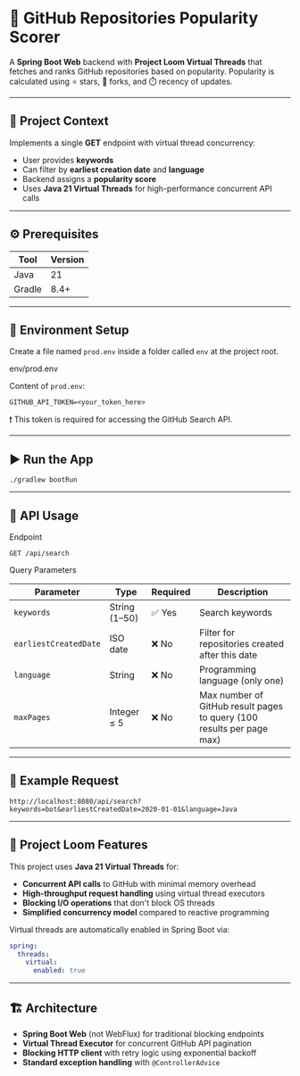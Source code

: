 # 🚀 GitHub Repositories Popularity Scorer

A **Spring Boot Web** backend with **Project Loom Virtual Threads** that fetches and ranks GitHub repositories based on popularity. Popularity is calculated using ⭐ stars, 🍴 forks, and ⏱️ recency of updates.

---

## 📘 Project Context

Implements a single **GET** endpoint with virtual thread concurrency:

- User provides **keywords**
- Can filter by **earliest creation date** and **language**
- Backend assigns a **popularity score**
- Uses **Java 21 Virtual Threads** for high-performance concurrent API calls

---

## ⚙️ Prerequisites

| Tool   | Version |
| ------ | ------- |
| Java   | 21      |
| Gradle | 8.4+    |

---

## 🔐 Environment Setup

Create a file named `prod.env` inside a folder called `env` at the project root.

env/prod.env

Content of `prod.env`:

```env
GITHUB_API_TOKEN=<your_token_here>
```

❗ This token is required for accessing the GitHub Search API.

---

## ▶️ Run the App

```
./gradlew bootRun
```

---

## 🔎 API Usage

Endpoint

```
GET /api/search
```

Query Parameters

| Parameter             | Type          | Required | Description                                                           |
| --------------------- | ------------- | -------- | --------------------------------------------------------------------- |
| `keywords`            | String (1–50) | ✅ Yes   | Search keywords                                                       |
| `earliestCreatedDate` | ISO date      | ❌ No    | Filter for repositories created after this date                       |
| `language`            | String        | ❌ No    | Programming language (only one)                                       |
| `maxPages`            | Integer ≤ 5   | ❌ No    | Max number of GitHub result pages to query (100 results per page max) |

---

## 🧪 Example Request

```
http://localhost:8080/api/search?keywords=bot&earliestCreatedDate=2020-01-01&language=Java
```

---

## 🚀 Project Loom Features

This project uses **Java 21 Virtual Threads** for:

- **Concurrent API calls** to GitHub with minimal memory overhead
- **High-throughput request handling** using virtual thread executors
- **Blocking I/O operations** that don't block OS threads
- **Simplified concurrency model** compared to reactive programming

Virtual threads are automatically enabled in Spring Boot via:

```yaml
spring:
  threads:
    virtual:
      enabled: true
```

---

## 🏗️ Architecture

- **Spring Boot Web** (not WebFlux) for traditional blocking endpoints
- **Virtual Thread Executor** for concurrent GitHub API pagination
- **Blocking HTTP client** with retry logic using exponential backoff
- **Standard exception handling** with `@ControllerAdvice`
